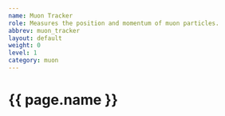 ```yaml
---
name: Muon Tracker
role: Measures the position and momentum of muon particles.
abbrev: muon_tracker
layout: default
weight: 0
level: 1
category: muon
---
```

# {{ page.name }}

